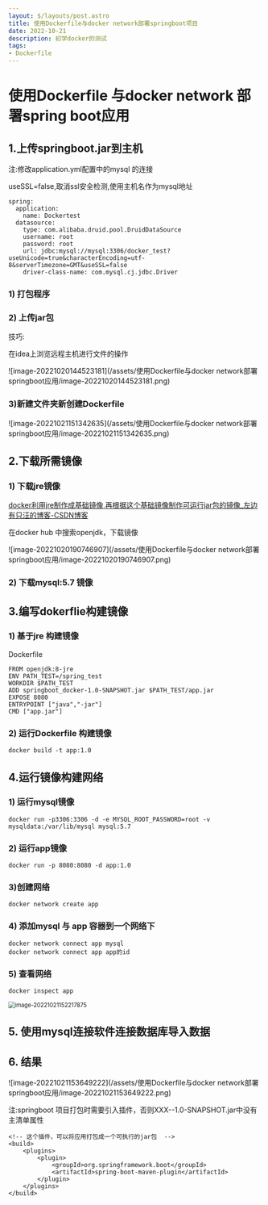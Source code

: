 ```yaml
---
layout: $/layouts/post.astro
title: 使用Dockerfile与docker network部署springboot项目
date: 2022-10-21
description: 初学docker的测试
tags:
- Dockerfile
---
```

# 使用Dockerfile 与docker network 部署spring boot应用

## 1.上传springboot.jar到主机

注:修改application.yml配置中的mysql 的连接

useSSL=false,取消ssl安全检测,使用主机名作为mysql地址

```
spring:
  application:
    name: Dockertest
  datasource:
    type: com.alibaba.druid.pool.DruidDataSource
    username: root
    password: root
    url: jdbc:mysql://mysql:3306/docker_test?useUnicode=true&characterEncoding=utf-8&serverTimezone=GMT&useSSL=false
    driver-class-name: com.mysql.cj.jdbc.Driver
```

### 1) 打包程序

### 2) 上传jar包

技巧:

在idea上浏览远程主机进行文件的操作

![image-20221020144523181](/assets/使用Dockerfile与docker network部署springboot应用/image-20221020144523181.png)







### 3)新建文件夹新创建Dockerfile

![image-20221021151342635](/assets/使用Dockerfile与docker network部署springboot应用/image-20221021151342635.png)

## 2.下载所需镜像





### 1) 下载jre镜像

[docker利用jre制作成基础镜像,再根据这个基础镜像制作可运行jar包的镜像_左边有只汪的博客-CSDN博客](https://blog.csdn.net/weixin_43744059/article/details/108059971)

在docker hub 中搜索openjdk，下载镜像



![image-20221020190746907](/assets/使用Dockerfile与docker network部署springboot应用/image-20221020190746907.png)



### 2) 下载mysql:5.7 镜像



## 3.编写dokerflie构建镜像

### 1) 基于jre 构建镜像

Dockerfile

```
FROM openjdk:8-jre
ENV PATH_TEST=/spring_test
WORKDIR $PATH_TEST
ADD springboot_docker-1.0-SNAPSHOT.jar $PATH_TEST/app.jar
EXPOSE 8080
ENTRYPOINT ["java","-jar"]
CMD ["app.jar"]
```

### 2) 运行Dockerfile 构建镜像

```
docker build -t app:1.0
```



## 4.运行镜像构建网络



### 1) 运行mysql镜像

```
docker run -p3306:3306 -d -e MYSQL_ROOT_PASSWORD=root -v mysqldata:/var/lib/mysql mysql:5.7 
```

### 2) 运行app镜像

```
docker run -p 8080:8080 -d app:1.0
```



### 3)创建网络

```
docker network create app
```

### 4) 添加mysql 与 app 容器到一个网络下

```
docker network connect app mysql
docker network connect app app的id
```



### 5) 查看网络

```
docker inspect app
```



<img src="C:\Users\lenovo\AppData\Roaming\Typora\typora-user-images\image-20221021152217875.png" alt="image-20221021152217875" style="zoom:80%;" />





## 5. 使用mysql连接软件连接数据库导入数据



## 6. 结果

![image-20221021153649222](/assets/使用Dockerfile与docker network部署springboot应用/image-20221021153649222.png)



注:springboot 项目打包时需要引入插件，否则XXX--1.0-SNAPSHOT.jar中没有主清单属性

```
<!-- 这个插件，可以将应用打包成一个可执行的jar包  -->
<build>
    <plugins>
        <plugin>
            <groupId>org.springframework.boot</groupId>
            <artifactId>spring-boot-maven-plugin</artifactId>
        </plugin>
    </plugins>
</build>
```





